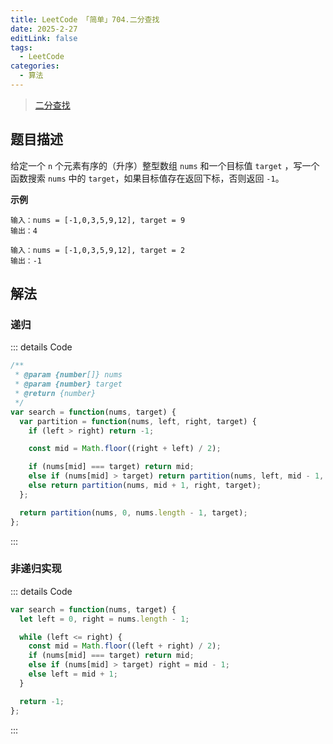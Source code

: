```yaml
---
title: LeetCode 「简单」704.二分查找
date: 2025-2-27
editLink: false
tags:
  - LeetCode
categories:
  - 算法
---
```


> [二分查找](https://leetcode.cn/problems/binary-search/description/)

## 题目描述

给定一个 `n` 个元素有序的（升序）整型数组 `nums` 和一个目标值 `target`  ，写一个函数搜索 `nums` 中的 `target`，如果目标值存在返回下标，否则返回 `-1`。

**示例**

```
输入：nums = [-1,0,3,5,9,12], target = 9
输出：4

输入：nums = [-1,0,3,5,9,12], target = 2
输出：-1
```

## 解法

### 递归

::: details Code
```js
/**
 * @param {number[]} nums
 * @param {number} target
 * @return {number}
 */
var search = function(nums, target) {
  var partition = function(nums, left, right, target) {
    if (left > right) return -1;

    const mid = Math.floor((right + left) / 2);

    if (nums[mid] === target) return mid;
    else if (nums[mid] > target) return partition(nums, left, mid - 1, target);
    else return partition(nums, mid + 1, right, target);
  };

  return partition(nums, 0, nums.length - 1, target);
};
```
:::

### 非递归实现

::: details Code
```js
var search = function(nums, target) {
  let left = 0, right = nums.length - 1;

  while (left <= right) {
    const mid = Math.floor((left + right) / 2);
    if (nums[mid] === target) return mid;
    else if (nums[mid] > target) right = mid - 1;
    else left = mid + 1;
  }

  return -1;
};
```
:::
